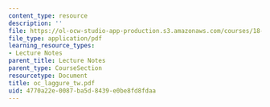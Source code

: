 ```yaml
---
content_type: resource
description: ''
file: https://ol-ocw-studio-app-production.s3.amazonaws.com/courses/18-996-random-matrix-theory-and-its-applications-spring-2004/4770a22e0087ba5d8439e0be8fd8fdaa_oc_laggure_tw.pdf
file_type: application/pdf
learning_resource_types:
- Lecture Notes
parent_title: Lecture Notes
parent_type: CourseSection
resourcetype: Document
title: oc_laggure_tw.pdf
uid: 4770a22e-0087-ba5d-8439-e0be8fd8fdaa
---
```

